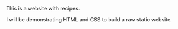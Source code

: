 This is a website with recipes.

I will be demonstrating HTML and CSS to build a raw static website.